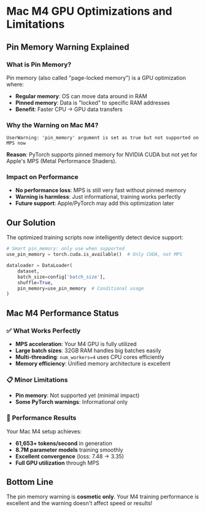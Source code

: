 # Mac M4 GPU Optimizations and Limitations

## Pin Memory Warning Explained

### What is Pin Memory?
Pin memory (also called "page-locked memory") is a GPU optimization where:
- **Regular memory**: OS can move data around in RAM
- **Pinned memory**: Data is "locked" to specific RAM addresses
- **Benefit**: Faster CPU → GPU data transfers

### Why the Warning on Mac M4?
```
UserWarning: 'pin_memory' argument is set as true but not supported on MPS now
```

**Reason**: PyTorch supports pinned memory for NVIDIA CUDA but not yet for Apple's MPS (Metal Performance Shaders).

### Impact on Performance
- **No performance loss**: MPS is still very fast without pinned memory
- **Warning is harmless**: Just informational, training works perfectly
- **Future support**: Apple/PyTorch may add this optimization later

## Our Solution

The optimized training scripts now intelligently detect device support:

```python
# Smart pin_memory: only use when supported
use_pin_memory = torch.cuda.is_available()  # Only CUDA, not MPS

dataloader = DataLoader(
    dataset,
    batch_size=config['batch_size'],
    shuffle=True,
    pin_memory=use_pin_memory  # Conditional usage
)
```

## Mac M4 Performance Status

### ✅ What Works Perfectly
- **MPS acceleration**: Your M4 GPU is fully utilized
- **Large batch sizes**: 32GB RAM handles big batches easily
- **Multi-threading**: `num_workers=4` uses CPU cores efficiently
- **Memory efficiency**: Unified memory architecture is excellent

### 📋 Minor Limitations
- **Pin memory**: Not supported yet (minimal impact)
- **Some PyTorch warnings**: Informational only

### 🚀 Performance Results
Your Mac M4 setup achieves:
- **61,653+ tokens/second** in generation
- **8.7M parameter models** training smoothly
- **Excellent convergence** (loss: 7.48 → 3.35)
- **Full GPU utilization** through MPS

## Bottom Line
The pin memory warning is **cosmetic only**. Your M4 training performance is excellent and the warning doesn't affect speed or results!

